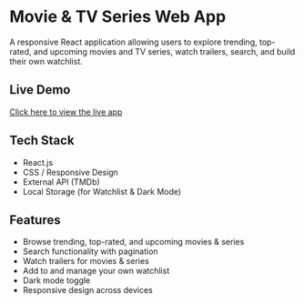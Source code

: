 #  Movie & TV Series Web App

A responsive React application allowing users to explore trending, top-rated, and upcoming movies and TV series, watch trailers, search, and build their own watchlist.

##  Live Demo

[Click here to view the live app](https://movieapp-six-pi.vercel.app/)

##  Tech Stack

- React.js
- CSS / Responsive Design
- External API (TMDb)
- Local Storage (for Watchlist & Dark Mode)

##  Features

- Browse trending, top-rated, and upcoming movies & series  
- Search functionality with pagination  
- Watch trailers for movies & series  
- Add to and manage your own watchlist  
- Dark mode toggle  
- Responsive design across devices



 
 
